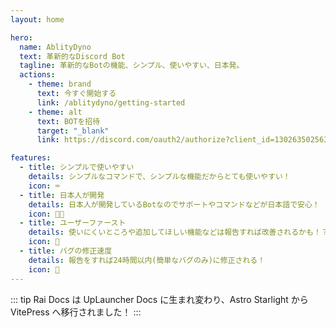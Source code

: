 ```yaml
---
layout: home

hero:
  name: AblityDyno
  text: 革新的なDiscord Bot
  tagline: 革新的なBotの機能、シンプル、使いやすい、日本発。
  actions:
    - theme: brand
      text: 今すぐ開始する
      link: /ablitydyno/getting-started
    - theme: alt
      text: BOTを招待
      target: "_blank"
      link: https://discord.com/oauth2/authorize?client_id=1302635025636003880

features:
  - title: シンプルで使いやすい
    details: シンプルなコマンドで、シンプルな機能だからとても使いやすい！
    icon: ⌨️
  - title: 日本人が開発
    details: 日本人が開発しているBotなのでサポートやコマンドなどが日本語で安心！
    icon: 😮‍💨
  - title: ユーザーファースト
    details: 使いにくいところや追加してほしい機能などは報告すれば改善されるかも！？
    icon: 💨
  - title: バグの修正速度
    details: 報告をすれば24時間以内(簡単なバグのみ)に修正される！
    icon: 🐛
---
```


::: tip
Rai Docs は UpLauncher Docs に生まれ変わり、Astro Starlight から VitePress へ移行されました！
:::
